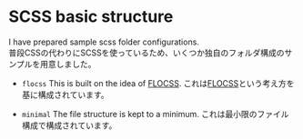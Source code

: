 # SCSS basic structure

I have prepared sample scss folder configurations.  
普段CSSの代わりにSCSSを使っているため、いくつか独自のフォルダ構成のサンプルを用意しました。

- `flocss` This is built on the idea of [FLOCSS](https://github.com/hiloki/flocss).
これは[FLOCSS](https://github.com/hiloki/flocss)という考え方を基に構成されています。

- `minimal` The file structure is kept to a minimum.
これは最小限のファイル構成で構成されています。